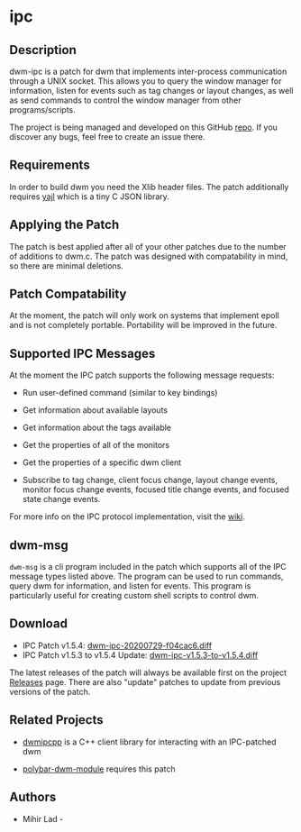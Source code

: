 ipc
====

Description
-----------
dwm-ipc is a patch for dwm that implements inter-process communication through
a UNIX socket. This allows you to query the window manager for information,
listen for events such as tag changes or layout changes, as well as send
commands to control the window manager from other programs/scripts.

The project is being managed and developed on this GitHub
[repo](https://github.com/mihirlad55/dwm-ipc). If you discover any bugs, feel
free to create an issue there.


Requirements
------------
In order to build dwm you need the Xlib header files. The patch
additionally requires [yajl](https://github.com/lloyd/yajl) which is a tiny C
JSON library.


Applying the Patch
------------------
The patch is best applied after all of your other patches due to the number of
additions to dwm.c. The patch was designed with compatability in mind, so there
are minimal deletions.


Patch Compatability
-------------------
At the moment, the patch will only work on systems that implement epoll and is
not completely portable. Portability will be improved in the future.


Supported IPC Messages
----------------------
At the moment the IPC patch supports the following message requests:
* Run user-defined command (similar to key bindings)

* Get information about available layouts

* Get information about the tags available

* Get the properties of all of the monitors

* Get the properties of a specific dwm client

* Subscribe to tag change, client focus change, layout change events, monitor
  focus change events, focused title change events, and focused state change
  events.

For more info on the IPC protocol implementation, visit the
[wiki](https://github.com/mihirlad55/dwm-ipc/wiki/).


dwm-msg
-------
`dwm-msg` is a cli program included in the patch which supports all of the IPC
message types listed above. The program can be used to run commands, query dwm
for information, and listen for events. This program is particularly useful for
creating custom shell scripts to control dwm.


Download
--------
* IPC Patch v1.5.4:
  [dwm-ipc-20200729-f04cac6.diff](dwm-ipc-20200729-f04cac6.diff)
* IPC Patch v1.5.3 to v1.5.4 Update:
  [dwm-ipc-v1.5.3-to-v1.5.4.diff](dwm-ipc-v1.5.3-to-v1.5.4.diff)

The latest releases of the patch will always be available first on the project
[Releases](https://github.com/mihirlad55/dwm-ipc/releases) page. There are also
"update" patches to update from previous versions of the patch.


Related Projects
----------------
* [dwmipcpp](https://github.com/mihirlad55/dwmipcpp) is a C++ client library
  for interacting with an IPC-patched dwm

* [polybar-dwm-module](https://github.com/mihirlad55/polybar-dwm-module)
  requires this patch


Authors
-------
* Mihir Lad - <mihirlad55 at gmail>
